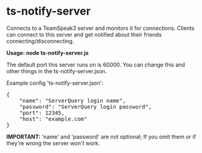 <h1>ts-notify-server</h1>

Connects to a TeamSpeak3 server and monitors it for connections. Clients can connect to this server and get notified about their friends connecting/disconnecting.

<strong>Usage: node ts-notify-server.js</strong>

The default port this server runs on is 60000. You can change this and other things in the ts-notify-server.json.

Example config 'ts-notify-server.json':
<pre>
{
	"name": "ServerQuery login name",
	"password": "ServerQuery login password",
	"port": 12345,
	"host": "example.com"
}
</pre>

<strong>IMPORTANT:</strong> 'name' and 'password' are not optional; If you omit them or if they're wrong the server won't work.
